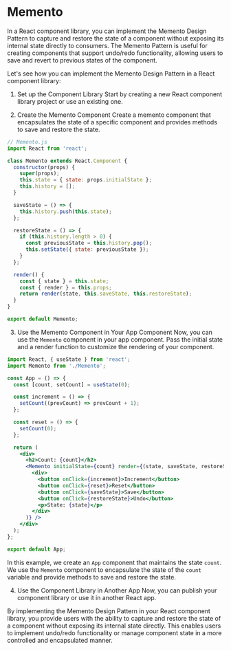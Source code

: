 # Memento

In a React component library, you can implement the Memento Design Pattern to capture and restore the state of a component without exposing its internal state directly to consumers. The Memento Pattern is useful for creating components that support undo/redo functionality, allowing users to save and revert to previous states of the component.

Let's see how you can implement the Memento Design Pattern in a React component library:

1. Set up the Component Library
Start by creating a new React component library project or use an existing one.

2. Create the Memento Component
Create a memento component that encapsulates the state of a specific component and provides methods to save and restore the state.

```jsx
// Memento.js
import React from 'react';

class Memento extends React.Component {
  constructor(props) {
    super(props);
    this.state = { state: props.initialState };
    this.history = [];
  }

  saveState = () => {
    this.history.push(this.state);
  };

  restoreState = () => {
    if (this.history.length > 0) {
      const previousState = this.history.pop();
      this.setState({ state: previousState });
    }
  };

  render() {
    const { state } = this.state;
    const { render } = this.props;
    return render(state, this.saveState, this.restoreState);
  }
}

export default Memento;
```

3. Use the Memento Component in Your App Component
Now, you can use the `Memento` component in your app component. Pass the initial state and a render function to customize the rendering of your component.

```jsx
import React, { useState } from 'react';
import Memento from './Memento';

const App = () => {
  const [count, setCount] = useState(0);

  const increment = () => {
    setCount((prevCount) => prevCount + 1);
  };

  const reset = () => {
    setCount(0);
  };

  return (
    <div>
      <h2>Count: {count}</h2>
      <Memento initialState={count} render={(state, saveState, restoreState) => (
        <div>
          <button onClick={increment}>Increment</button>
          <button onClick={reset}>Reset</button>
          <button onClick={saveState}>Save</button>
          <button onClick={restoreState}>Undo</button>
          <p>State: {state}</p>
        </div>
      )} />
    </div>
  );
};

export default App;
```

In this example, we create an `App` component that maintains the state `count`. We use the `Memento` component to encapsulate the state of the `count` variable and provide methods to save and restore the state.

4. Use the Component Library in Another App
Now, you can publish your component library or use it in another React app.

By implementing the Memento Design Pattern in your React component library, you provide users with the ability to capture and restore the state of a component without exposing its internal state directly. This enables users to implement undo/redo functionality or manage component state in a more controlled and encapsulated manner.